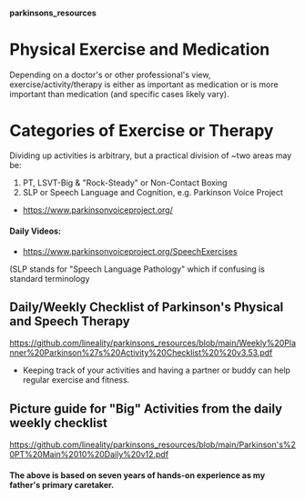 #### parkinsons_resources

# Physical Exercise and Medication
Depending on a doctor's or other professional's view, exercise/activity/therapy is either as important as medication or is more important than medication (and specific cases likely vary). 

# Categories of Exercise or Therapy
Dividing up activities is arbitrary, but a practical division of ~two areas may be:
1. PT, LSVT-Big & "Rock-Steady" or Non-Contact Boxing
2. SLP or Speech Language and Cognition, e.g. Parkinson Voice Project
- https://www.parkinsonvoiceproject.org/
#### Daily Videos:
- https://www.parkinsonvoiceproject.org/SpeechExercises

(SLP stands for "Speech Language Pathology" which if confusing is standard terminology

## Daily/Weekly Checklist of Parkinson's Physical and Speech Therapy 
https://github.com/lineality/parkinsons_resources/blob/main/Weekly%20Planner%20Parkinson%27s%20Activity%20Checklist%20%20v3.53.pdf 
- Keeping track of your activities and having a partner or buddy can help regular exercise and fitness. 

## Picture guide for "Big" Activities from the daily weekly checklist
https://github.com/lineality/parkinsons_resources/blob/main/Parkinson's%20PT%20Main%2010%20Daily%20v12.pdf 

#### The above is based on seven years of hands-on experience as my father's primary caretaker. 

